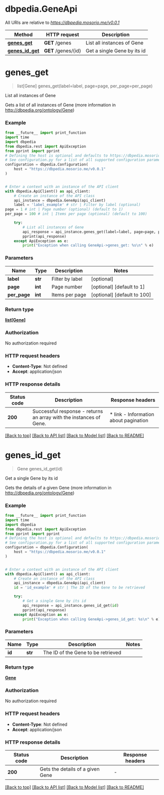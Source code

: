 # dbpedia.GeneApi

All URIs are relative to *https://dbpedia.mosorio.me/v0.0.1*

Method | HTTP request | Description
------------- | ------------- | -------------
[**genes_get**](GeneApi.md#genes_get) | **GET** /genes | List all instances of Gene
[**genes_id_get**](GeneApi.md#genes_id_get) | **GET** /genes/{id} | Get a single Gene by its id


# **genes_get**
> list[Gene] genes_get(label=label, page=page, per_page=per_page)

List all instances of Gene

Gets a list of all instances of Gene (more information in http://dbpedia.org/ontology/Gene)

### Example

```python
from __future__ import print_function
import time
import dbpedia
from dbpedia.rest import ApiException
from pprint import pprint
# Defining the host is optional and defaults to https://dbpedia.mosorio.me/v0.0.1
# See configuration.py for a list of all supported configuration parameters.
configuration = dbpedia.Configuration(
    host = "https://dbpedia.mosorio.me/v0.0.1"
)


# Enter a context with an instance of the API client
with dbpedia.ApiClient() as api_client:
    # Create an instance of the API class
    api_instance = dbpedia.GeneApi(api_client)
    label = 'label_example' # str | Filter by label (optional)
page = 1 # int | Page number (optional) (default to 1)
per_page = 100 # int | Items per page (optional) (default to 100)

    try:
        # List all instances of Gene
        api_response = api_instance.genes_get(label=label, page=page, per_page=per_page)
        pprint(api_response)
    except ApiException as e:
        print("Exception when calling GeneApi->genes_get: %s\n" % e)
```

### Parameters

Name | Type | Description  | Notes
------------- | ------------- | ------------- | -------------
 **label** | **str**| Filter by label | [optional] 
 **page** | **int**| Page number | [optional] [default to 1]
 **per_page** | **int**| Items per page | [optional] [default to 100]

### Return type

[**list[Gene]**](Gene.md)

### Authorization

No authorization required

### HTTP request headers

 - **Content-Type**: Not defined
 - **Accept**: application/json

### HTTP response details
| Status code | Description | Response headers |
|-------------|-------------|------------------|
**200** | Successful response - returns an array with the instances of Gene. |  * link - Information about pagination <br>  |

[[Back to top]](#) [[Back to API list]](../README.md#documentation-for-api-endpoints) [[Back to Model list]](../README.md#documentation-for-models) [[Back to README]](../README.md)

# **genes_id_get**
> Gene genes_id_get(id)

Get a single Gene by its id

Gets the details of a given Gene (more information in http://dbpedia.org/ontology/Gene)

### Example

```python
from __future__ import print_function
import time
import dbpedia
from dbpedia.rest import ApiException
from pprint import pprint
# Defining the host is optional and defaults to https://dbpedia.mosorio.me/v0.0.1
# See configuration.py for a list of all supported configuration parameters.
configuration = dbpedia.Configuration(
    host = "https://dbpedia.mosorio.me/v0.0.1"
)


# Enter a context with an instance of the API client
with dbpedia.ApiClient() as api_client:
    # Create an instance of the API class
    api_instance = dbpedia.GeneApi(api_client)
    id = 'id_example' # str | The ID of the Gene to be retrieved

    try:
        # Get a single Gene by its id
        api_response = api_instance.genes_id_get(id)
        pprint(api_response)
    except ApiException as e:
        print("Exception when calling GeneApi->genes_id_get: %s\n" % e)
```

### Parameters

Name | Type | Description  | Notes
------------- | ------------- | ------------- | -------------
 **id** | **str**| The ID of the Gene to be retrieved | 

### Return type

[**Gene**](Gene.md)

### Authorization

No authorization required

### HTTP request headers

 - **Content-Type**: Not defined
 - **Accept**: application/json

### HTTP response details
| Status code | Description | Response headers |
|-------------|-------------|------------------|
**200** | Gets the details of a given Gene |  -  |

[[Back to top]](#) [[Back to API list]](../README.md#documentation-for-api-endpoints) [[Back to Model list]](../README.md#documentation-for-models) [[Back to README]](../README.md)

